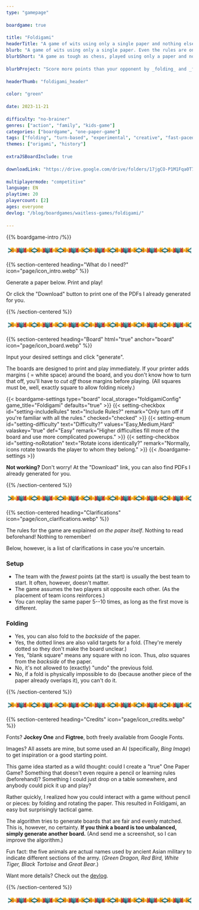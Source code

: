 ```yaml
---
type: "gamepage"

boardgame: true

title: "Foldigami"
headerTitle: "A game of wits using only a single paper and nothing else"
blurb: "A game of wits using only a single paper. Even the rules are on the paper itself, and play happens through folding and rotating."
blurbShort: "A game as tough as chess, played using only a paper and nothing else."

blurbProject: "Score more points than your opponent by _folding_ and _flipping_ the paper."

headerThumb: "foldigami_header"

color: "green"

date: 2023-11-21

difficulty: "no-brainer"
genres: ["action", "family", "kids-game"]
categories: ["boardgame", "one-paper-game"]
tags: ["folding", "turn-based", "experimental", "creative", "fast-paced"]
themes: ["origami", "history"]

extraJSBoardInclude: true

downloadLink: "https://drive.google.com/drive/folders/17jgCO-P1M1Fqa0T7NKt8nfJxslF2TDMB"

multiplayermode: "competitive"
language: EN
playtime: 20
playercount: [2]
ages: everyone
devlog: "/blog/boardgames/waitless-games/foldigami/"

---
```



{{% boardgame-intro /%}}

<div class="divider-image">
  <img src="assets/page/banner_divider.webp">
</div>

{{% section-centered heading="What do I need?" icon="page/icon_intro.webp" %}}

Generate a paper below. Print and play!

Or click the "Download" button to print one of the PDFs I already generated for you.

{{% /section-centered %}}

<div class="divider-image">
  <img src="assets/page/banner_divider.webp">
</div>

{{% section-centered heading="Board" html="true" anchor="board" icon="page/icon_board.webp" %}}

<p>Input your desired settings and click "generate".</p>

<p>The boards are designed to print and play immediately. If your printer adds margins ( = white space) around the board, and you don't know how to turn that off, you'll have to <em>cut off</em> those margins before playing. (All squares must be, well, exactly square to allow folding nicely.)</p>

{{< boardgame-settings type="board" local_storage="foldigamiConfig" game_title="Foldigami" defaults="true" >}}
  {{< setting-checkbox id="setting-includeRules" text="Include Rules?" remark="Only turn off if you're familiar with all the rules." checked="checked" >}}
  {{< setting-enum id="setting-difficulty" text="Difficulty?" values="Easy,Medium,Hard" valaskey="true" def="Easy" remark="Higher difficulties fill more of the board and use more complicated powerups." >}}
  {{< setting-checkbox id="setting-noRotation" text="Rotate icons identically?" remark="Normally, icons rotate towards the player to whom they belong." >}}
{{< /boardgame-settings >}}

<p class="remark-under-settings"><strong>Not working?</strong> Don't worry! At the "Download" link, you can also find PDFs I already generated for you.</p> 

{{% /section-centered %}}

<div class="divider-image">
  <img src="assets/page/banner_divider.webp">
</div>

{{% section-centered heading="Clarifications" icon="page/icon_clarifications.webp" %}}

The rules for the game are explained _on the paper itself_. Nothing to read beforehand! Nothing to remember!

Below, however, is a list of clarifications in case you're uncertain.

### Setup

* The team with the _fewest_ points (at the start) is usually the best team to start. It often, however, doesn't matter.
* The game assumes the two players sit opposite each other. (As the placement of team icons reinforces.)
* You can replay the same paper 5--10 times, as long as the first move is different.

### Folding

* Yes, you can also fold to the _backside_ of the paper.
* Yes, the dotted lines are also valid targets for a fold. (They're merely dotted so they don't make the board unclear.)
* Yes, "blank square" means any square with no icon. Thus, _also_ squares from the _backside_ of the paper.
* No, it's not allowed to (exactly) "undo" the previous fold.
* No, if a fold is physically impossible to do (because another piece of the paper already overlaps it), you can't do it.

{{% /section-centered %}}

<div class="divider-image">
  <img src="assets/page/banner_divider.webp">
</div>

{{% section-centered heading="Credits" icon="page/icon_credits.webp" %}}

Fonts? **Jockey One** and **Figtree**, both freely available from Google Fonts.

Images? All assets are mine, but some used an AI (specifically, _Bing Image_) to get inspiration or a good starting point.

This game idea started as a wild thought: could I create a "true" One Paper Game? Something that doesn't even require a pencil or learning rules (beforehand)? Something I could just drop on a table somewhere, and anybody could pick it up and play?

Rather quickly, I realized how you could interact with a game without pencil or pieces: by folding and rotating the paper. This resulted in Foldigami, an easy but surprisingly tactical game. 

The algorithm tries to generate boards that are fair and evenly matched. This is, however, no certainty. **If you think a board is too unbalanced, simply generate another board.** (And send me a screenshot, so I can improve the algorithm.)

Fun fact: the five animals are actual names used by ancient Asian military to indicate different sections of the army. (_Green Dragon, Red Bird, White Tiger, Black Tortoise_ and _Great Bear_.)

Want more details? Check out the [devlog](/blog/boardgames/waitless-games/foldigami/).

{{% /section-centered %}}

<div class="divider-image">
  <img src="assets/page/banner_divider.webp">
</div>

